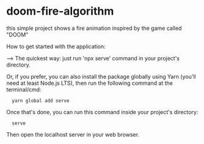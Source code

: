 # doom-fire-algorithm
this simple project shows a fire animation inspired by the game called "DOOM"


How to get started with the application:

--> The quickest way: just run 'npx serve' command in your project's directory.

Or, if you prefer, you can also install the package globally using Yarn (you'll need at least Node.js LTS), 
then run the following command at the terminal/cmd:

      yarn global add serve
  
Once that's done, you can run this command inside your project's directory:

      serve
      
Then open the localhost server in your web browser.
